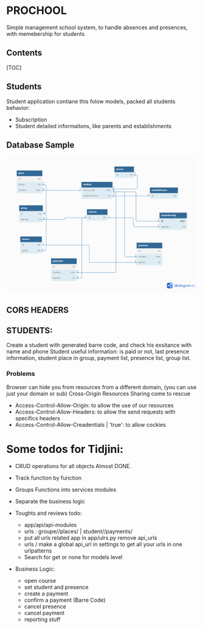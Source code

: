 # PROCHOOL

Simple management school system, to handle absences and presences, with memebership for students

## Contents

[TOC]

## Students

Student application contiane this folow models, packed all students behavior:

- Subscription
- Student detailed informaitons, like parents and establishments

## Database Sample

![database_diagram](./docs/images/database_diagram.png)

## CORS HEADERS

## STUDENTS:
Create a student with generated barre code, and check his exsitance with name and phone
Student useful information: is paid or not, last presence information, student place in group, payment list, presence list, group list.

### Problems

Browser can hide you from resources from a different domain, (you can use just your domain or sub)
Cross-Origin Resources Sharing come to rescue

- Access-Control-Allow-Origin: to allow the use of our resources
- Access-Control-Allow-Headers: to allow the send requests with specifics headers
- Access-Control-Allow-Creadentials | 'true': to allow cockies

# Some todos for Tidjini:

- CRUD operations for all objects Almost DONE.
- Track function by function
- Groups Functions into services modules
- Separate the business logic
- Toughts and reviews todo: 
    - app/api/api-modules
    - urls : groupe/<id>/places/<id> | student/<id>/payments/<id>
    - put all urls related app in app/ulrs.py remove api_urls
    - urls / make a global api_url in settings to get all your urls in one urlpatterns
    - Search for get or none for models level
     
- Business Logic:
  - open course
  - set student and presence
  - create a payment
  - confirm a payment (Barre Code)
  - cancel presence
  - cancel payment
  - reporting stuff
